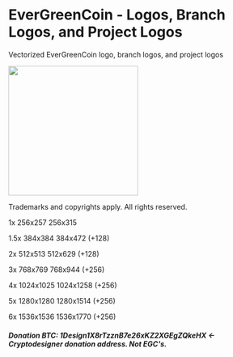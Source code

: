 # EverGreenCoin - Logos, Branch Logos, and Project Logos
Vectorized EverGreenCoin logo, branch logos, and project logos

<img src="https://raw.githubusercontent.com/cryptodesigner/evergreencoin/master/1x/logomdpi.png" width="256">

Trademarks and copyrights apply. All rights reserved.

1x   256x257   256x315

1.5x 384x384   384x472   (+128)

2x   512x513   512x629   (+128)

3x   768x769   768x944   (+256)

4x  1024x1025  1024x1258 (+256)

5x 1280x1280   1280x1514 (+256)

6x 1536x1536   1536x1770 (+256)


##### Donation BTC: 1Design1X8rTzznB7e26xKZ2XGEgZQkeHX   <- Cryptodesigner donation address. Not EGC's.
